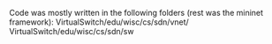 Code was mostly written in the following folders (rest was the mininet framework):
VirtualSwitch/edu/wisc/cs/sdn/vnet/
VirtualSwitch/edu/wisc/cs/sdn/sw
